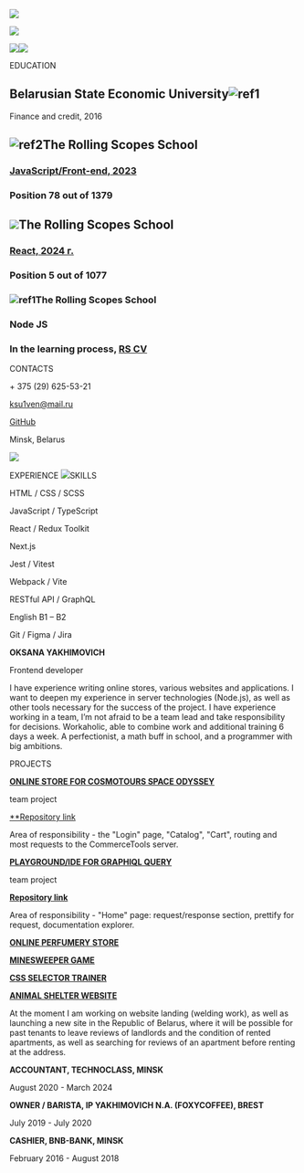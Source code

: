 ![](Aspose.Words.f98117b3-dce7-47ca-a97d-0e21640e9068.001.png)













![](Aspose.Words.f98117b3-dce7-47ca-a97d-0e21640e9068.002.png)

![](Aspose.Words.f98117b3-dce7-47ca-a97d-0e21640e9068.003.png)![](Aspose.Words.f98117b3-dce7-47ca-a97d-0e21640e9068.004.png)

EDUCATION
##
## **Belarusian State Economic University![ref1]**
Finance and credit, 2016
## ![ref2]**The Rolling Scopes School**
### [JavaScript/Front-end, 2023 ](https://app.rs.school/certificate/ubqftgtf)
### Position 78 out of 1379
## ![](Aspose.Words.f98117b3-dce7-47ca-a97d-0e21640e9068.007.png)**The Rolling Scopes School**
### [React, 2024 г.](https://app.rs.school/certificate/a6cc9mws)
### Position 5 out of 1077
### ![ref1]**The Rolling Scopes School**
### Node JS
### In the learning process,  [RS СV](https://app.rs.school/cv/3adc8c9f-82d7-4588-adae-79ed41ed4c51)











CONTACTS




\+ 375 (29) 625-53-21

ksu1ven@mail.ru

[GitHub](https://github.com/ksu1ven)

Minsk, Belarus


![](Aspose.Words.f98117b3-dce7-47ca-a97d-0e21640e9068.008.png)

EXPERIENCE
![](Aspose.Words.f98117b3-dce7-47ca-a97d-0e21640e9068.009.png)SKILLS



HTML  /  CSS  /  SСSS

JavaScript  /  TypeScript

React  /  Redux Toolkit

Next.js

Jest  /  Vitest

Webpack  /  Vite

RESTful API  /  GraphQL

English  B1 –  B2

Git  /  Figma  /  Jira









**OKSANA YAKHIMOVICH**

Frontend developer



I have experience writing online stores, various websites and applications. I want to deepen my experience in server technologies (Node.js), as well as other tools necessary for the success of the project. I have experience working in a team, I’m not afraid to be a team lead and take responsibility for decisions. Workaholic, able to combine work and additional training 6 days a week. A perfectionist, a math buff in school, and a programmer with big ambitions.



PROJECTS




[**ONLINE STORE FOR COSMOTOURS SPACE ODYSSEY**](HTTPS://ODYSSEY4165.VERCEL.APP/)

team project

[**Repository link](https://github.com/itzaur/eCommerce-Application)[](https://github.com/itzaur/eCommerce-Application)

[](https://github.com/itzaur/eCommerce-Application) Area of ​​responsibility - the "Login" page, "Catalog", "Cart", routing and most requests to the CommerceTools server.





[**PLAYGROUND/IDE FOR GRAPHIQL QUERY**](HTTPS://GRAPHQL-RSSCHOOL-APP.NETLIFY.APP/)

team project

[**Repository link**](https://github.com/AndreiZaretski/graphiql-app)

Area of ​​responsibility - "Home" page: request/response section, prettify for request, documentation explorer.





[**ONLINE PERFUMERY STORE**](HTTPS://KSU1VEN.GITHUB.IO/ONLINE-STORE/)

[**MINESWEEPER GAME**](HTTPS://ROLLING-SCOPES-SCHOOL.GITHUB.IO/KSU1VEN-JSFE2023Q1/MINESWEEPER/)

[**CSS SELECTOR TRAINER**](HTTPS://ROLLING-SCOPES-SCHOOL.GITHUB.IO/KSU1VEN-JSFE2023Q1/RSS-CSS-SELECTORS/)

[**ANIMAL SHELTER WEBSITE**](HTTPS://ROLLING-SCOPES-SCHOOL.GITHUB.IO/KSU1VEN-JSFE2023Q1/SHELTER/DIST/INDEX.HTML)




At the moment I am working on website landing (welding work), as well as launching a new site in the Republic of Belarus, where it will be possible for past tenants to leave reviews of landlords and the condition of rented apartments, as well as searching for reviews of an apartment before renting at the address.







**ACCOUNTANT, TECHNOCLASS, MINSK**

August 2020 - March 2024



**OWNER / BARISTA, IP YAKHIMOVICH N.A. (FOXYCOFFEE), BREST**

July 2019 - July 2020



**CASHIER, BNB-BANK, MINSK**

February 2016 - August 2018

[ref1]: Aspose.Words.f98117b3-dce7-47ca-a97d-0e21640e9068.005.png
[ref2]: Aspose.Words.f98117b3-dce7-47ca-a97d-0e21640e9068.006.png

